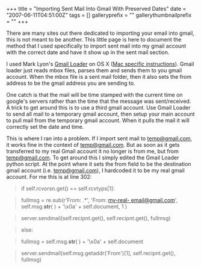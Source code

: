 +++
title = "Importing Sent Mail Into Gmail With Preserved Dates"
date = "2007-06-11T04:51:00Z"
tags = []
galleryprefix = ""
gallerythumbnailprefix = ""
+++

There are many sites out there dedicated to importing your email into gmail,
this is not meant to be another. This little page is here to document the
method that I used specifically to import sent mail into my gmail account with
the correct date and have it show up in the sent mail section.

I used Mark Lyon's [Gmail Loader](http://www.marklyon.org/gmail/) on OS X
([Mac specific
instructions](http://paskal.net/gmail_loader_instructions_for_mac_os_x/)).
Gmail loader just reads mbox files, parses them and sends them to you gmail
account. When the mbox file is a sent mail folder, then it also sets the from
address to be the gmail address you are sending to.

One catch is that the mail will be time stamped with the current time on
google's servers rather than the time that the message was sent/received. A
trick to get around this is to use a third gmail account. Use Gmail Loader to
send all mail to a temporary gmail account, then setup your main account to
pull mail from the temporary gmail account. When it pulls the mail it will
correctly set the date and time.

This is where I ran into a problem. If I import sent mail to
[temp@gmail.com](mailto:temp@gmail.com), it works fine in the context of
[temp@gmail.com](mailto:temp@gmail.com). But as soon as it gets transferred to
my real Gmail account it no longer is from me, but from
[temp@gmail.com](mailto:temp@gmail.com). To get around this I simply edited
the Gmail Loader python script. At the point where it sets the from field to
be the destination gmail account (i.e.
[temp@gmail.com](mailto:temp@gmail.com)), I hardcoded it to be my real gmail
account. For me this is at line 302:

> 

>

>  if self.rcvorsn.get() == self.rcvtyps[1]:

>

>   fullmsg = re.sub(r'From: .*', 'From: [my-real-
email@gmail.com](mailto:my-real-email@gmail.com)',         
     self.msg.__str__( ) + '\x0a' + self.document, 1 )

>

>   server.sendmail(self.recipnt.get(), self.recipnt.get(), fullmsg)

>

>  else:

>

>   fullmsg = self.msg.__str__( ) + '\x0a' + self.document

>

>   server.sendmail(self.msg.getaddr('From')[1], self.recipnt.get(),
fullmsg)

>

> 


